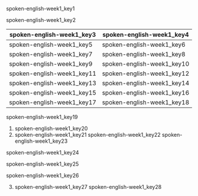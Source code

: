 spoken-english-week1_key1


spoken-english-week1_key2
 
|spoken-english-week1_key3|spoken-english-week1_key4|
|-----------|-----------|
|spoken-english-week1_key5|spoken-english-week1_key6|
|spoken-english-week1_key7|spoken-english-week1_key8|
|spoken-english-week1_key9|spoken-english-week1_key10|
|spoken-english-week1_key11|spoken-english-week1_key12|
|spoken-english-week1_key13|spoken-english-week1_key14|
|spoken-english-week1_key15|spoken-english-week1_key16|
|spoken-english-week1_key17|spoken-english-week1_key18|

spoken-english-week1_key19
1) spoken-english-week1_key20
2) spoken-english-week1_key21
spoken-english-week1_key22
spoken-english-week1_key23


spoken-english-week1_key24


spoken-english-week1_key25


spoken-english-week1_key26



3) spoken-english-week1_key27
spoken-english-week1_key28

